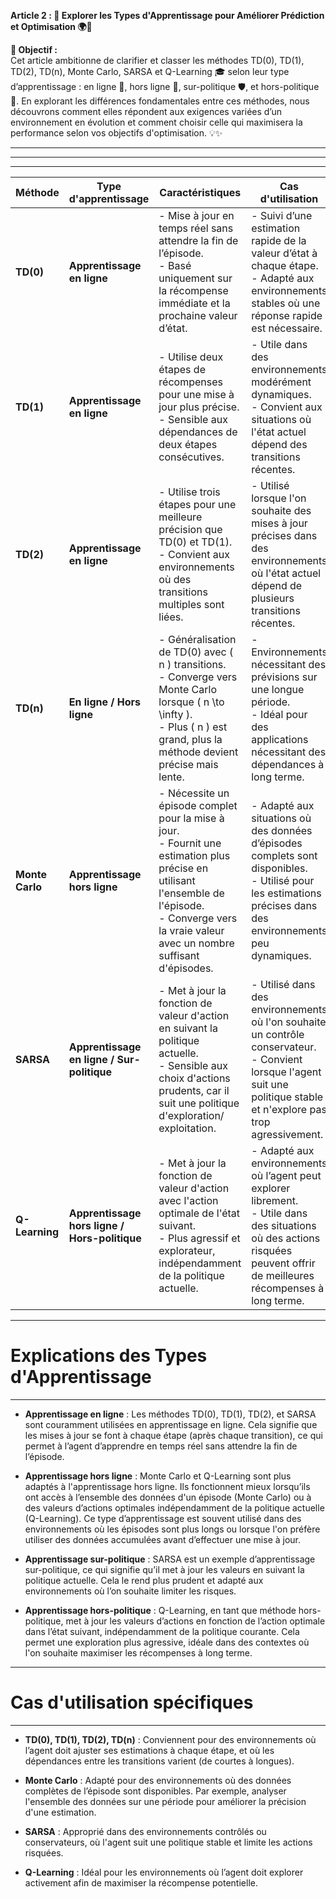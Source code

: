 **Article 2 : 🌟 Explorer les Types d'Apprentissage pour Améliorer Prédiction et Optimisation 🌍🤖**

**🎯 Objectif :**  
Cet article ambitionne de clarifier et classer les méthodes TD(0), TD(1), TD(2), TD(n), Monte Carlo, SARSA et Q-Learning 🎓 selon leur type d’apprentissage : en ligne 🔄, hors ligne 💾, sur-politique 🛡️, et hors-politique 🚀. En explorant les différences fondamentales entre ces méthodes, nous découvrons comment elles répondent aux exigences variées d’un environnement en évolution et comment choisir celle qui maximisera la performance selon vos objectifs d'optimisation. 💡✨

------------
------------
------------



| Méthode         | Type d'apprentissage       | Caractéristiques                                          | Cas d'utilisation                                         |
|-----------------|----------------------------|-----------------------------------------------------------|-----------------------------------------------------------|
| **TD(0)**       | **Apprentissage en ligne** | - Mise à jour en temps réel sans attendre la fin de l’épisode.<br>- Basé uniquement sur la récompense immédiate et la prochaine valeur d’état. | - Suivi d’une estimation rapide de la valeur d’état à chaque étape.<br>- Adapté aux environnements stables où une réponse rapide est nécessaire. |
| **TD(1)**       | **Apprentissage en ligne** | - Utilise deux étapes de récompenses pour une mise à jour plus précise.<br>- Sensible aux dépendances de deux étapes consécutives. | - Utile dans des environnements modérément dynamiques.<br>- Convient aux situations où l'état actuel dépend des transitions récentes. |
| **TD(2)**       | **Apprentissage en ligne** | - Utilise trois étapes pour une meilleure précision que TD(0) et TD(1).<br>- Convient aux environnements où des transitions multiples sont liées. | - Utilisé lorsque l'on souhaite des mises à jour précises dans des environnements où l'état actuel dépend de plusieurs transitions récentes. |
| **TD(n)**       | **En ligne / Hors ligne**  | - Généralisation de TD(0) avec \( n \) transitions.<br>- Converge vers Monte Carlo lorsque \( n \to \infty \).<br>- Plus \( n \) est grand, plus la méthode devient précise mais lente. | - Environnements nécessitant des prévisions sur une longue période.<br>- Idéal pour des applications nécessitant des dépendances à long terme. |
| **Monte Carlo** | **Apprentissage hors ligne** | - Nécessite un épisode complet pour la mise à jour.<br>- Fournit une estimation plus précise en utilisant l'ensemble de l'épisode.<br>- Converge vers la vraie valeur avec un nombre suffisant d'épisodes. | - Adapté aux situations où des données d’épisodes complets sont disponibles.<br>- Utilisé pour les estimations précises dans des environnements peu dynamiques. |
| **SARSA**       | **Apprentissage en ligne / Sur-politique** | - Met à jour la fonction de valeur d'action en suivant la politique actuelle.<br>- Sensible aux choix d'actions prudents, car il suit une politique d'exploration/ exploitation. | - Utilisé dans des environnements où l'on souhaite un contrôle conservateur.<br>- Convient lorsque l'agent suit une politique stable et n'explore pas trop agressivement. |
| **Q-Learning**  | **Apprentissage hors ligne / Hors-politique** | - Met à jour la fonction de valeur d'action avec l'action optimale de l'état suivant.<br>- Plus agressif et explorateur, indépendamment de la politique actuelle. | - Adapté aux environnements où l’agent peut explorer librement.<br>- Utile dans des situations où des actions risquées peuvent offrir de meilleures récompenses à long terme. |

-----
# Explications des Types d'Apprentissage
-----

- **Apprentissage en ligne** : Les méthodes TD(0), TD(1), TD(2), et SARSA sont couramment utilisées en apprentissage en ligne. Cela signifie que les mises à jour se font à chaque étape (après chaque transition), ce qui permet à l’agent d’apprendre en temps réel sans attendre la fin de l’épisode.

- **Apprentissage hors ligne** : Monte Carlo et Q-Learning sont plus adaptés à l'apprentissage hors ligne. Ils fonctionnent mieux lorsqu’ils ont accès à l’ensemble des données d'un épisode (Monte Carlo) ou à des valeurs d’actions optimales indépendamment de la politique actuelle (Q-Learning). Ce type d’apprentissage est souvent utilisé dans des environnements où les épisodes sont plus longs ou lorsque l'on préfère utiliser des données accumulées avant d’effectuer une mise à jour.

- **Apprentissage sur-politique** : SARSA est un exemple d’apprentissage sur-politique, ce qui signifie qu’il met à jour les valeurs en suivant la politique actuelle. Cela le rend plus prudent et adapté aux environnements où l’on souhaite limiter les risques.

- **Apprentissage hors-politique** : Q-Learning, en tant que méthode hors-politique, met à jour les valeurs d’actions en fonction de l’action optimale dans l’état suivant, indépendamment de la politique courante. Cela permet une exploration plus agressive, idéale dans des contextes où l'on souhaite maximiser les récompenses à long terme.

-----
# Cas d'utilisation spécifiques
-----

- **TD(0), TD(1), TD(2), TD(n)** : Conviennent pour des environnements où l’agent doit ajuster ses estimations à chaque étape, et où les dépendances entre les transitions varient (de courtes à longues).
  
- **Monte Carlo** : Adapté pour des environnements où des données complètes de l’épisode sont disponibles. Par exemple, analyser l'ensemble des données sur une période pour améliorer la précision d'une estimation.

- **SARSA** : Approprié dans des environnements contrôlés ou conservateurs, où l'agent suit une politique stable et limite les actions risquées.

- **Q-Learning** : Idéal pour les environnements où l’agent doit explorer activement afin de maximiser la récompense potentielle.
